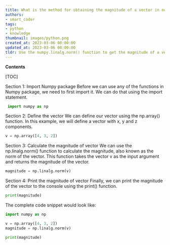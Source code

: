 ```yaml
---
title: What is the method for obtaining the magnitude of a vector in numpy?
authors:
- smart_coder
tags:
- python
- knowledge
thumbnail: images/python.png
created_at: 2023-03-06 00:00:00
updated_at: 2023-03-06 00:00:00
tldr: Use the numpy.linalg.norm() function to get the magnitude of a vector in Numpy in Python.
---
```


**Contents**

[TOC]

Section 1: Import Numpy package
Before we can use any of the functions in Numpy package, we need to first import it. We can do that using the import statement.

```python
 import numpy as np
```

Section 2: Define the vector
We can define our vector using the np.array() function. In this example, we will define a vector with x, y and z components. 

```python
v = np.array([4, 3, 2])
```

Section 3: Calculate the magnitude of vector
We can use the np.linalg.norm() function to calculate the magnitude, also known as the norm of the vector. This function takes the vector v as the input argument and returns the magnitude of the vector. 

```python
magnitude = np.linalg.norm(v)
```

Section 4: Print the magnitude of vector
Finally, we can print the magnitude of the vector to the console using the print() function.

```python
print(magnitude)
```

The complete code snippet would look like:


```python
import numpy as np

v = np.array([4, 3, 2])
magnitude = np.linalg.norm(v)

print(magnitude)
```
